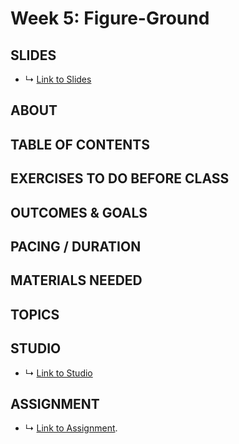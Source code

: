 # Week 5: Figure-Ground

## SLIDES
* ↳ [Link to Slides]()

## ABOUT


<!-- 

* figure-ground:
  * remote sensing, aerial imagery, photography and views from above
  * dronestagram
  * US border, prison system - Josh Begley
  * Jenny odell
  * 
 -->

## TABLE OF CONTENTS


## EXERCISES TO DO BEFORE CLASS


## OUTCOMES & GOALS


## PACING / DURATION



## MATERIALS NEEDED


## TOPICS


## STUDIO

* ↳ [Link to Studio]()

## ASSIGNMENT

* ↳ [Link to Assignment](../assignments/assignment_05.md).